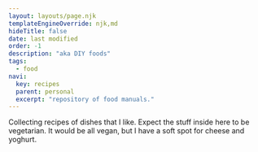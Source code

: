 ```yaml
---
layout: layouts/page.njk
templateEngineOverride: njk,md
hideTitle: false
date: last modified
order: -1
description: "aka DIY foods"
tags: 
  - food
navi:
  key: recipes
  parent: personal
  excerpt: "repository of food manuals."
---
```

Collecting recipes of dishes that I like. Expect the stuff inside here to be vegetarian. It would be all vegan, but I have a soft spot for cheese and yoghurt.
